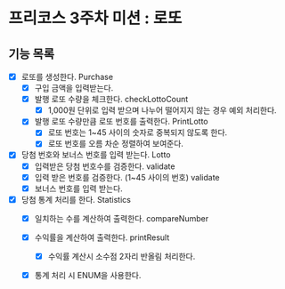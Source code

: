 # 프리코스 3주차 미션 : 로또 

## 기능 목록

- [X] 로또를 생성한다.  Purchase
    - [X] 구입 금액을 입력받는다.
    - [X] 발행 로또 수량을 체크한다. checkLottoCount
        - [X] 1,000원 단위로 입력 받으며 나누어 떨어지지 않는 경우 예외 처리한다.
    - [X] 발행 로또 수량만큼 로또 번호를 출력한다. PrintLotto
        - [X] 로또 번호는 1~45 사이의 숫자로 중복되지 않도록 한다.
        - [X] 로또 번호를 오름 차순 정렬하여 보여준다.
- [X] 당첨 번호와 보너스 번호를 입력 받는다. Lotto
    - [X] 입력받은 당첨 번호수를 검증한다. validate 
    - [X] 입력 받은 번호를 검증한다. (1~45 사이의 번호) validate
    - [X] 보너스 번호를 입력 받는다.
- [X] 당첨 통계 처리를 한다. Statistics
    - [X] 일치하는 수를 계산하여 출력한다. compareNumber
    - [X] 수익률을 계산하여 출력한다. printResult
        - [X] 수익률 계산시 소수점 2자리 반올림 처리한다.
    - [X] 통계 처리 시 ENUM을 사용한다.
  